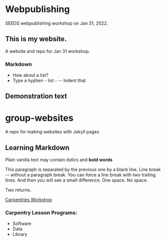 # Webpublishing
SEEDS webpublishing workshop on Jan 31, 2022.

## This is my website.
A website and repo for Jan 31 workshop.

### Markdown
- How about a list?
- Type a hyphen - list -
 -- Indent that

## Demonstration text

# group-websites
A repo for making websites with Jekyll pages

## Learning Markdown
Plain vanilla text may contain *italics* and **bold words**

This paragraph is separated by the previous one by a blank line.
Line break -- without a paragraph break.
You can force a line break with two trailing lines.
And then you will see a small difference. One space.
No space.

Two returns.

[Carpentries Workshop](http://carpentries.org)

### Carpentry Lesson Programs:
- Software
- Data
- Library

